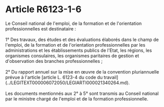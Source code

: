 # Article R6123-1-6

 

<div align="left">
  Le Conseil national de l'emploi, de la formation et de l'orientation professionnelles est destinataire : <br /> <br />1° Des travaux, des études et des évaluations élaborés dans le champ de l'emploi, de la formation et de l'orientation professionnelles par les administrations et les établissements publics de l'Etat, les régions, les organismes consulaires, les organismes paritaires de gestion et d'observation des branches professionnelles ; <br /> <br />2° Du rapport annuel sur la mise en œuvre de la convention pluriannuelle prévue à l'article [article L. 6123-4 du code du travail](../LEGITEXT000006072050/LEGIARTI000021340264.md). <br /> <br />Les documents mentionnés aux 2° à 5° sont transmis au Conseil national par le ministre chargé de l'emploi et de la formation professionnelle.<br /> <br /> <br /> <br />